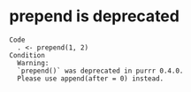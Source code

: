 # prepend is deprecated

    Code
      . <- prepend(1, 2)
    Condition
      Warning:
      `prepend()` was deprecated in purrr 0.4.0.
      Please use append(after = 0) instead.

